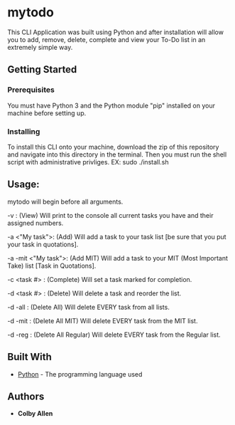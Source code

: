# mytodo

This CLI Application was built using Python and after installation will allow you to add, remove, delete, complete and view
your To-Do list in an extremely simple way. 

## Getting Started

### Prerequisites

You must have Python 3 and the Python module "pip" installed on your machine before setting up.

### Installing

To install this CLI onto your machine, download the zip of this repository and navigate into this directory in the terminal.
Then you must run the shell script with administrative privliges.
EX: sudo ./install.sh

## Usage:
mytodo will begin before all arguments.

-v : (View) Will print to the console all current tasks you have and their assigned numbers.

-a  <"My task">: (Add) Will add a task to your task list [be sure that you put your task in quotations].

-a -mit <"My task">: (Add MIT) Will add a task to your MIT (Most Important Take) list [Task in Quotations].

-c <task #> : (Complete) Will set a task marked for completion.

-d <task #>   : (Delete) Will delete a task and reorder the list.

-d -all       : (Delete All) Will delete EVERY task from all lists.

-d -mit   : (Delete All MIT) Will delete EVERY task from the MIT list.

-d -reg    : (Delete All Regular) Will delete EVERY task from the Regular list.

## Built With

* [Python](https://github.com/python/cpython) - The programming language used

## Authors

* **Colby Allen**
